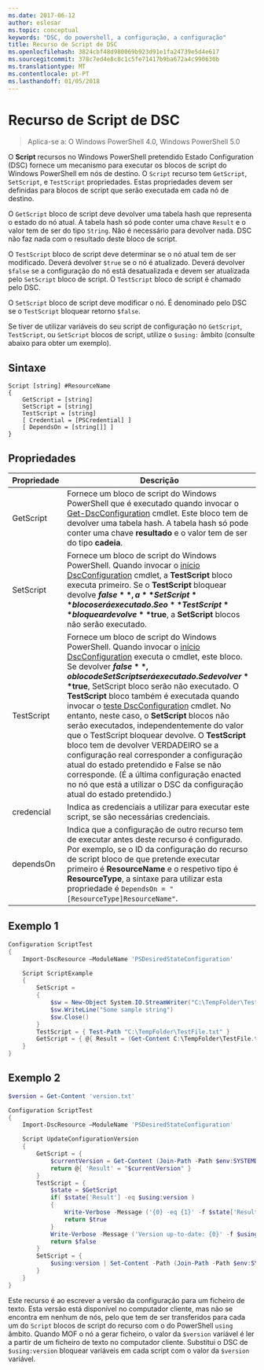 ```yaml
---
ms.date: 2017-06-12
author: eslesar
ms.topic: conceptual
keywords: "DSC, do powershell, a configuração, a configuração"
title: Recurso de Script de DSC
ms.openlocfilehash: 3824cbf48d980069b923d91e1fa24739e5d4e617
ms.sourcegitcommit: 378c7ed4e8c8c1c5fe71417b9ba672a4c990630b
ms.translationtype: MT
ms.contentlocale: pt-PT
ms.lasthandoff: 01/05/2018
---
```

# <a name="dsc-script-resource"></a>Recurso de Script de DSC

 
> Aplica-se a: O Windows PowerShell 4.0, Windows PowerShell 5.0

O **Script** recursos no Windows PowerShell pretendido Estado Configuration (DSC) fornece um mecanismo para executar os blocos de script do Windows PowerShell em nós de destino. O `Script` recurso tem `GetScript`, `SetScript`, e `TestScript` propriedades. Estas propriedades devem ser definidas para blocos de script que serão executada em cada nó de destino. 

O `GetScript` bloco de script deve devolver uma tabela hash que representa o estado do nó atual. A tabela hash só pode conter uma chave `Result` e o valor tem de ser do tipo `String`. Não é necessário para devolver nada. DSC não faz nada com o resultado deste bloco de script.

O `TestScript` bloco de script deve determinar se o nó atual tem de ser modificado. Deverá devolver `$true` se o nó é atualizado. Deverá devolver `$false` se a configuração do nó está desatualizada e devem ser atualizada pelo `SetScript` bloco de script. O `TestScript` bloco de script é chamado pelo DSC.

O `SetScript` bloco de script deve modificar o nó. É denominado pelo DSC se o `TestScript` bloquear retorno `$false`.

Se tiver de utilizar variáveis do seu script de configuração no `GetScript`, `TestScript`, ou `SetScript` blocos de script, utilize o `$using:` âmbito (consulte abaixo para obter um exemplo).


## <a name="syntax"></a>Sintaxe

```
Script [string] #ResourceName
{
    GetScript = [string]
    SetScript = [string]
    TestScript = [string]
    [ Credential = [PSCredential] ]
    [ DependsOn = [string[]] ]
}
```

## <a name="properties"></a>Propriedades

|  Propriedade  |  Descrição   | 
|---|---| 
| GetScript| Fornece um bloco de script do Windows PowerShell que é executado quando invocar o [Get-DscConfiguration](https://technet.microsoft.com/en-us/library/dn407379.aspx) cmdlet. Este bloco tem de devolver uma tabela hash. A tabela hash só pode conter uma chave **resultado** e o valor tem de ser do tipo **cadeia**.| 
| SetScript| Fornece um bloco de script do Windows PowerShell. Quando invocar o [início DscConfiguration](https://technet.microsoft.com/en-us/library/dn521623.aspx) cmdlet, a **TestScript** bloco executa primeiro. Se o **TestScript** bloquear devolve **$false**, a **SetScript** bloco será executado. Se o **TestScript** bloquear devolve **$true**, a **SetScript** blocos não serão executado.| 
| TestScript| Fornece um bloco de script do Windows PowerShell. Quando invocar o [início DscConfiguration](https://technet.microsoft.com/en-us/library/dn521623.aspx) executa o cmdlet, este bloco. Se devolver **$false**, o bloco de SetScript será executado. Se devolver **$true**, SetScript bloco serão não executado. O **TestScript** bloco também é executada quando invocar o [teste DscConfiguration](https://technet.microsoft.com/en-us/library/dn407382.aspx) cmdlet. No entanto, neste caso, o **SetScript** blocos não serão executados, independentemente do valor que o TestScript bloquear devolve. O **TestScript** bloco tem de devolver VERDADEIRO se a configuração real corresponder a configuração atual do estado pretendido e False se não corresponde. (É a última configuração enacted no nó que está a utilizar o DSC da configuração atual do estado pretendido.)| 
| credencial| Indica as credenciais a utilizar para executar este script, se são necessárias credenciais.| 
| dependsOn| Indica que a configuração de outro recurso tem de executar antes deste recurso é configurado. Por exemplo, se o ID da configuração do recurso de script bloco de que pretende executar primeiro é **ResourceName** e o respetivo tipo é **ResourceType**, a sintaxe para utilizar esta propriedade é `DependsOn = "[ResourceType]ResourceName"`.

## <a name="example-1"></a>Exemplo 1
```powershell
Configuration ScriptTest
{
    Import-DscResource –ModuleName 'PSDesiredStateConfiguration'

    Script ScriptExample
    {
        SetScript = 
        { 
            $sw = New-Object System.IO.StreamWriter("C:\TempFolder\TestFile.txt")
            $sw.WriteLine("Some sample string")
            $sw.Close()
        }
        TestScript = { Test-Path "C:\TempFolder\TestFile.txt" }
        GetScript = { @{ Result = (Get-Content C:\TempFolder\TestFile.txt) } }          
    }
}
```

## <a name="example-2"></a>Exemplo 2
```powershell
$version = Get-Content 'version.txt'

Configuration ScriptTest
{
    Import-DscResource –ModuleName 'PSDesiredStateConfiguration'

    Script UpdateConfigurationVersion
    {
        GetScript = { 
            $currentVersion = Get-Content (Join-Path -Path $env:SYSTEMDRIVE -ChildPath 'version.txt')
            return @{ 'Result' = "$currentVersion" }
        }          
        TestScript = { 
            $state = $GetScript
            if( $state['Result'] -eq $using:version )
            {
                Write-Verbose -Message ('{0} -eq {1}' -f $state['Result'],$using:version)
                return $true
            }
            Write-Verbose -Message ('Version up-to-date: {0}' -f $using:version)
            return $false
        }
        SetScript = { 
            $using:version | Set-Content -Path (Join-Path -Path $env:SYSTEMDRIVE -ChildPath 'version.txt')
        }
    }
}
```

Este recurso é ao escrever a versão da configuração para um ficheiro de texto. Esta versão está disponível no computador cliente, mas não se encontra em nenhum de nós, pelo que tem de ser transferidos para cada um do `Script` blocos de script do recurso com o do PowerShell `using` âmbito. Quando MOF o nó a gerar ficheiro, o valor da `$version` variável é ler a partir de um ficheiro de texto no computador cliente. Substitui o DSC de `$using:version` bloquear variáveis em cada script com o valor da `$version` variável.

